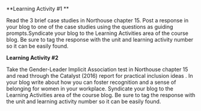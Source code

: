 **Learning Activity \#1 **

Read the 3 brief case studies in Northouse chapter 15. Post a response in your blog to one of the case studies using the questions as guiding prompts.Syndicate your blog to the Learning Activities area of the course blog. Be sure to tag the response with the unit and learning activity number so it can be easily found.

**Learning Activity \#2**

Take the Gender-Leader Implicit Association test in Northouse chapter 15 and read through the Catalyst \(2016\) report for practical inclusion ideas . In your blog write about how you can foster recognition and a sense of belonging for women in your workplace. Syndicate your blog to the Learning Activities area of the course blog. Be sure to tag the response with the unit and learning activity number so it can be easily found.

